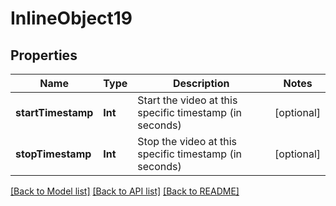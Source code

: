# InlineObject19

## Properties
Name | Type | Description | Notes
------------ | ------------- | ------------- | -------------
**startTimestamp** | **Int** | Start the video at this specific timestamp (in seconds) | [optional] 
**stopTimestamp** | **Int** | Stop the video at this specific timestamp (in seconds) | [optional] 

[[Back to Model list]](../README.md#documentation-for-models) [[Back to API list]](../README.md#documentation-for-api-endpoints) [[Back to README]](../README.md)


